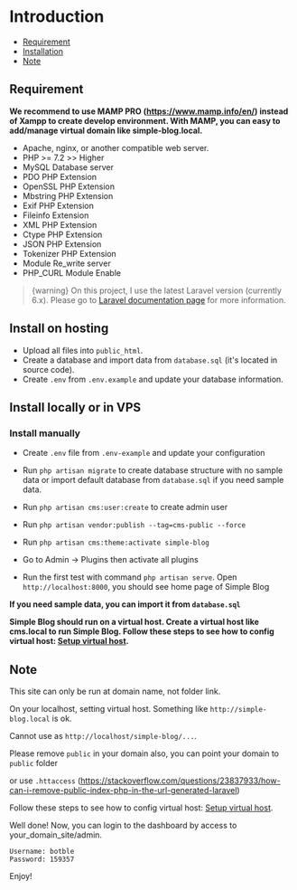 # Introduction
- [Requirement](#requirement)
- [Installation](#installation)
- [Note](#note)

<a name="requirement"></a>
## Requirement

**We recommend to use MAMP PRO (https://www.mamp.info/en/) instead of Xampp to create develop environment. With MAMP, you can easy to add/manage virtual domain like simple-blog.local.**

- Apache, nginx, or another compatible web server.
- PHP >= 7.2 >> Higher
- MySQL Database server
- PDO PHP Extension
- OpenSSL PHP Extension
- Mbstring PHP Extension
- Exif PHP Extension
- Fileinfo Extension
- XML PHP Extension
- Ctype PHP Extension
- JSON PHP Extension
- Tokenizer PHP Extension
- Module Re_write server
- PHP_CURL Module Enable

>  {warning} On this project, I use the latest Laravel version (currently 6.x). Please go to [Laravel documentation page](https://laravel.com/docs) for more information.

<a name="installation"></a>
## Install on hosting

- Upload all files into `public_html`.
- Create a database and import data from `database.sql` (it's located in source code).
- Create `.env` from `.env.example` and update your database information.

## Install locally or in VPS

### Install manually

* Create `.env` file from `.env-example` and update your configuration

* Run `php artisan migrate` to create database structure with no sample data or import default database from `database.sql` if you need sample data.

* Run `php artisan cms:user:create` to create admin user

* Run `php artisan vendor:publish --tag=cms-public --force`

* Run `php artisan cms:theme:activate simple-blog`

* Go to Admin -> Plugins then activate all plugins

* Run the first test with command `php artisan serve`. Open `http://localhost:8000`, you should see home page of Simple Blog


**If you need sample data, you can import it from `database.sql`**

**Simple Blog should run on a virtual host. Create a virtual host like cms.local to run Simple Blog. Follow these steps to see how to config virtual host: [Setup virtual host](/simple-blog/2.3/virtualhost).** 

<a name="note"></a>
## Note

This site can only be run at domain name, not folder link.

On your localhost, setting virtual host. Something like `http://simple-blog.local` is ok.

Cannot use as `http://localhost/simple-blog/...`.

Please remove `public` in your domain also, you can point your domain to `public` folder

or use `.httaccess` (https://stackoverflow.com/questions/23837933/how-can-i-remove-public-index-php-in-the-url-generated-laravel)

Follow these steps to see how to config virtual host: [Setup virtual host](/simple-blog/1.0/virtualhost).

Well done! Now, you can login to the dashboard by access to your_domain_site/admin.

    Username: botble
    Password: 159357

Enjoy!
